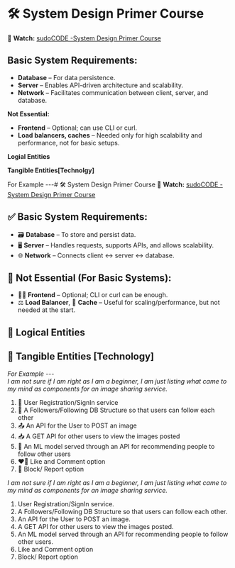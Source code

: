 # 🛠️ System Design Primer Course 
🎥 **Watch:** [sudoCODE -System Design Primer Course](https://www.youtube.com/playlist?list=PLTCrU9sGyburBw9wNOHebv9SjlE4Elv5a)



## Basic System Requirements:
- **Database** – For data persistence.
- **Server**   – Enables API-driven architecture and scalability.
- **Network**  – Facilitates communication between client, server, and database.

**Not Essential:**

- **Frontend** – Optional; can use CLI or curl.
- **Load balancers, caches** – Needed only for high scalability and performance, not for basic setups.


**Logial Entities**

**Tangible Entities[Technolgy]**

For Example ---# 🛠️ System Design Primer Course 
🎥 **Watch:** [sudoCODE - System Design Primer Course](https://www.youtube.com/playlist?list=PLTCrU9sGyburBw9wNOHebv9SjlE4Elv5a)

## ✅ Basic System Requirements:
- 🗃️ **Database** – To store and persist data.  
- 🖥️ **Server** – Handles requests, supports APIs, and allows scalability.  
- 🌐 **Network** – Connects client ↔ server ↔ database.

## 🚫 Not Essential (For Basic Systems):
- 🧑‍💻 **Frontend** – Optional; CLI or curl can be enough.  
- ⚖️ **Load Balancer**, 🧠 **Cache** – Useful for scaling/performance, but not needed at the start.

## 🧠 Logical Entities

## 🔧 Tangible Entities [Technology]

_For Example ---  
I am not sure if I am right as I am a beginner, I am just listing what came to my mind as components for an image sharing service._

1. 👤 User Registration/SignIn service  
2. 🔄 A Followers/Following DB Structure so that users can follow each other  
3. 📤 An API for the User to POST an image  
4. 📥 A GET API for other users to view the images posted  
5. 🤖 An ML model served through an API for recommending people to follow other users  
6. ❤️💬 Like and Comment option  
7. 🚫 Block/ Report option  

_I am not sure if I am right as I am a beginner, I am just listing what came to my mind as components for an image sharing service._

1. User Registration/SignIn service.
2. A Followers/Following DB Structure so that users can follow each other.
3. An API for the User to POST an image. 
4. A GET API for other users to view the images posted.
5. An ML model served through an API for recommending people to follow other users.
6. Like and Comment option
7. Block/ Report option
    
